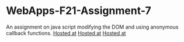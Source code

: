 # WebApps-F21-Assignment-7
An assignment on java script modifying the DOM and using anonymous callback functions.
[Hosted at](https://44-563-webapps-f21.github.io/webapps-f21-assignment-7-revanthbabu99/search.html)
[Hosted at](https://44-563-webapps-f21.github.io/webapps-f21-assignment-7-revanthbabu99/reaction.html)
[Hosted at](https://44-563-webapps-f21.github.io/webapps-f21-assignment-7-revanthbabu99/stack.html)